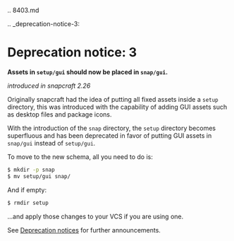 .. 8403.md

.. _deprecation-notice-3:

# Deprecation notice: 3

**Assets in `setup/gui` should now be placed in `snap/gui`.**

_introduced in snapcraft 2.26_

Originally snapcraft had the idea of putting all fixed assets inside a `setup` directory, this was introduced with the capability of adding GUI assets such as desktop files and package icons.

With the introduction of the `snap` directory, the `setup` directory becomes superfluous and has been deprecated in favor of putting GUI assets in `snap/gui` instead of `setup/gui`.

To move to the new schema, all you need to do is:

```bash
$ mkdir -p snap
$ mv setup/gui snap/
```

And if empty:

```bash
$ rmdir setup
```

...and apply those changes to your VCS if you are using one.

See [Deprecation notices](/t/deprecation-notices/8396/2)  for further announcements.